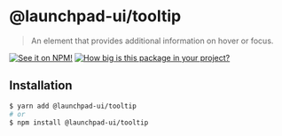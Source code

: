 # @launchpad-ui/tooltip

> An element that provides additional information on hover or focus.

[![See it on NPM!](https://img.shields.io/npm/v/@launchpad-ui/tooltip?style=for-the-badge)](https://www.npmjs.com/package/@launchpad-ui/tooltip)
[![How big is this package in your project?](https://img.shields.io/bundlephobia/minzip/@launchpad-ui/tooltip?style=for-the-badge)](https://bundlephobia.com/result?p=@launchpad-ui/tooltip)

## Installation

```sh
$ yarn add @launchpad-ui/tooltip
# or
$ npm install @launchpad-ui/tooltip
```
